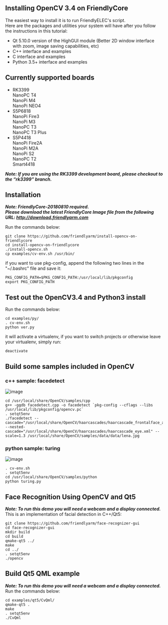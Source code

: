 ## Installing OpenCV 3.4 on FriendlyCore
The easiest way to install it is to run FriendlyELEC's script.  
Here are the packages and utilities your system will have after you follow the instructions in this tutorial:
* Qt 5.10.0 version of the HighGUI module (Better 2D window interface with zoom, image saving capabilities, etc)
* C++ interface and examples
* C interface and examples
* Python 3.5+ interface and examples

## Currently supported boards 
* RK3399  
NanoPC T4  
NanoPi M4  
NanoPi NEO4  
* S5P6818  
NanoPi Fire3  
NanoPi M3  
NanoPC T3  
NanoPC T3 Plus  
* S5P4418  
NanoPi Fire2A  
NanoPi M2A  
NanoPi S2  
NanoPC T2  
Smart4418  
  
***Note: If you are using the RK3399 development board, please checkout to the “rk3399” branch.***  
  
## Installation 
***Note: FriendlyCore-20180810 required.  
Please download the latest FriendlyCore Image file from the following URL: http://download.friendlyarm.com***  

Run the commands below:
```
git clone https://github.com/friendlyarm/install-opencv-on-friendlycore
cd install-opencv-on-friendlycore
./install-opencv.sh
cp examples/cv-env.sh /usr/bin/
```
if you want to use pkg-config, append the following two lines in the "~/.bashrc" file and save it:
```
PKG_CONFIG_PATH=$PKG_CONFIG_PATH:/usr/local/lib/pkgconfig
export PKG_CONFIG_PATH
```


## Test out the OpenCV3.4 and Python3 install
Run the commands below:
```
cd examples/py/
. cv-env.sh
python ver.py
```
it will activate a virtualenv, if you want to switch projects or otherwise leave your virtualenv, simply run:
```
deactivate 
```

## Build some samples included in OpenCV
### c++ sample: facedetect

![image](https://github.com/friendlyarm/install-opencv-on-friendlycore/raw/master/examples/images/lena2-300x300.png)

```
cd /usr/local/share/OpenCV/samples/cpp
g++ -ggdb facedetect.cpp -o facedetect `pkg-config --cflags --libs /usr/local/lib/pkgconfig/opencv.pc`
. setqt5env
./facedetect --cascade="/usr/local/share/OpenCV/haarcascades/haarcascade_frontalface_alt.xml" --nested-cascade="/usr/local/share/OpenCV/haarcascades/haarcascade_eye.xml" --scale=1.3 /usr/local/share/OpenCV/samples/data/data/lena.jpg
```
### python sample: turing

![image](https://github.com/friendlyarm/install-opencv-on-friendlycore/raw/master/examples/images/python-turing.png)

```
. cv-env.sh
. setqt5env
cd /usr/local/share/OpenCV/samples/python
python turing.py
```

## Face Recognition Using OpenCV and Qt5
***Note: To run this demo you will need a webcam and a display connected.***  
This is an implementation of facial detection in C++/Qt5:
```
git clone https://github.com/friendlyarm/face-recognizer-gui
cd face-recognizer-gui
mkdir build
cd build
qmake-qt5 ../
make
cd ../
. setqt5env
./opencv
```

## Build Qt5 QML example
***Note: To run this demo you will need a webcam and a display connected.***  
Run the commands below:
```
cd examples/qt5/CvQml/
qmake-qt5 .
make
. setqt5env
./CvQml
```

